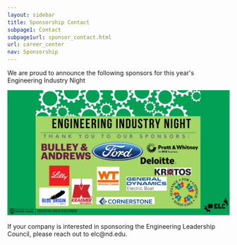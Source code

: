 ```yaml
---
layout: sidebar
title: Sponsorship Contact
subpage1: Contact
subpage1url: sponsor_contact.html
url: career_center
nav: Sponsorship
---
```

<p> We are proud to announce the following sponsors for this year's Engineering Industry Night </p>
<div><img src="img/ein24.jpg" loading="lazy"></div>

<p> If your company is interested in sponsoring the Engineering Leadership Council, please reach out to elc@nd.edu. </p>

<!-- - Bulley & Andrews
- Pratt & Whitney 
- Deloitte
- Cornerstone 
- Kraemer 
- Whiting-Turner -->